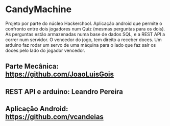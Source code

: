 # CandyMachine
Projeto por parte do núcleo Hackerchool.
Aplicação android que permite o confronto entre dois jogadores num Quiz (mesmas perguntas para os dois). As perguntas estão armazenadas numa base de dados SQL, e a REST API a correr num servidor. O vencedor do jogo, tem direito a receber doces. Um arduino faz rodar um servo de uma máquina para o lado que faz saír os doces pelo lado do jogador vencedor.

## Parte Mecânica: https://github.com/JoaoLuisGois
## REST API e arduino: Leandro Pereira
## Aplicação Android: https://github.com/vcandeias
